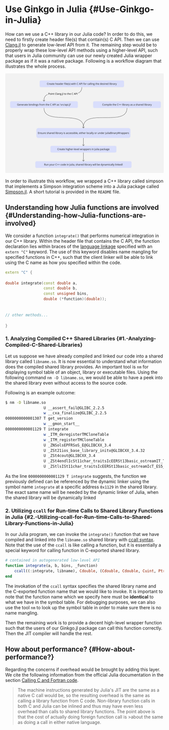 
# Use Ginkgo in Julia {#Use-Ginkgo-in-Julia}

How can we use a C++ library in our Julia code? In order to do this, we need to firstly create header file(s) that contain(s) C API. Then we can use [Clang.jl](https://github.com/JuliaInterop/Clang.jl) to generate low-level API from it. The remaining step would be to properly wrap these low-level API methods using a higher-level API, such that users in Julia community can use our newly created Julia wrapper package as if it was a native package. Following is a workflow diagram that illustrates the whole process.


![](../assets/cpp2julia_workflow.jpg)


In order to illustrate this workflow, we wrapped a C++ library called simpson that implements a Simpson integration scheme into a Julia package called [Simpson.jl](https://github.com/youwuyou/Simpson.jl). A short tutorial is provided in the `README` file.

## Understanding how Julia functions are involved {#Understanding-how-Julia-functions-are-involved}

We consider a function `integrate()` that performs numerical integration in our C++ library. Within the header file that contains the C API, the function declaration lies within braces of the [language linkage](https://en.cppreference.com/w/cpp/language/language_linkage) specified with an `extern "C"` keyword. The use of this keyword disables name mangling for specified functions in C++, such that the client linker will be able to link using the C name as how you specified within the code.

```C++
extern "C" {

double integrate(const double a,
                 const double b,
                 const unsigned bins,
                 double (*function)(double));


// other methods...

}
```


### 1. Analyzing Compiled C++ Shared Libraries {#1.-Analyzing-Compiled-C-Shared-Libraries}

Let us suppose we have already compiled and linked our code into a shared library called `libname.so`. It is now essential to understand what information does the compiled shared library provides. An important tool is `nm` for displaying symbol table of an object, library or executable files. Using the following command `nm -D libname.so`, we would be able to have a peek into the shared library even without access to the source code.

Following is an example outcome:

```bash
$ nm -D libname.so
                 U __assert_fail@GLIBC_2.2.5
                 w __cxa_finalize@GLIBC_2.2.5
0000000000001307 T get_version
                 w __gmon_start__
0000000000001129 T integrate
                 w _ITM_deregisterTMCloneTable
                 w _ITM_registerTMCloneTable
                 U _ZNSolsEPFRSoS_E@GLIBCXX_3.4
                 U _ZSt21ios_base_library_initv@GLIBCXX_3.4.32
                 U _ZSt4cout@GLIBCXX_3.4
                 U _ZSt4endlIcSt11char_traitsIcEERSt13basic_ostreamIT_T0_ES6_@GLIBCXX_3.4
                 U _ZStlsISt11char_traitsIcEERSt13basic_ostreamIcT_ES5_PKc@GLIBCXX_3.4
```


As the line `0000000000001129 T integrate` suggests, the function we previously defined can be referenced by the dynamic linker using the symbol name `integrate` at a specific address `0x1129` in the shared library. The exact same name will be needed by the dynamic linker of Julia, when the shared library will be dynamically linked 

### 2. Utilizing `ccall` for Run-time Calls to Shared Library Functions in Julia {#2.-Utilizing-ccall-for-Run-time-Calls-to-Shared-Library-Functions-in-Julia}

In our Julia program, we can invoke the `integrate()` function that we have compiled and linked into the `libname.so` shared library with [ccall syntax](https://web.mit.edu/julia_v0.6.2/julia/share/doc/julia/html/en/stdlib/c.html#ccall). Note that the use of the `ccall` is like calling a function, but it is essentially a special keyword for calling function in C-exported shared library.

```julia
# contained in autogenerated low-level API
function integrate(a, b, bins, _function)
    ccall((:integrate, libname), Cdouble, (Cdouble, Cdouble, Cuint, Ptr{Cvoid}), a, b, bins, _function)
end
```


The invokation of the `ccall` syntax specifies the shared library name and the C-exported function name that we would like to invoke. It is important to note that the function name which we specify here must be **identical** to what we have in the symbol table. For debugging purposes, we can also use the tool `nm` to look up the symbol table in order to make sure there is no name mangling.

Then the remaining work is to provide a decent high-level wrapper function such that the users of our Ginkgo.jl package can call this function correctly. Then the JIT compiler will handle the rest.

## How about performance? {#How-about-performance?}

Regarding the concerns if overhead would be brought by adding this layer. We cite the following information from the official Julia documentation in the section [Calling C and Fortran code](https://docs.julialang.org/en/v1/manual/calling-c-and-fortran-code/).
> 
> The machine instructions generated by Julia&#39;s JIT are the same as a native C call would be, so the resulting overhead is the same as calling a library function from C code. Non-library function calls in both C and Julia can be inlined and thus may have even less overhead than calls to shared library functions. The point above is that the cost of actually doing foreign function call is &gt;about the same as doing a call in either native language.
> 

